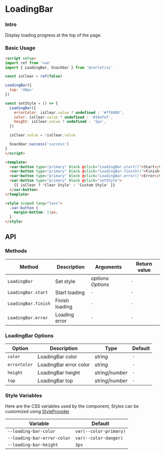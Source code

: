 # LoadingBar

### Intro

Display loading progress at the top of the page.

### Basic Usage

```html
<script setup>
import ref from 'vue'
import { LoadingBar, Snackbar } from '@varlet/ui'

const isClear = ref(false)

LoadingBar({
  top: '48px'
})

const setStyle = () => {
  LoadingBar({
    errorColor: isClear.value ? undefined : '#ff8800',
    color: isClear.value ? undefined : '#10afef',
    height: isClear.value ? undefined : '5px',
  })

  isClear.value = !isClear.value

  Snackbar.success('success')
}
</script>

<template>
  <var-button type="primary" block @click="LoadingBar.start()">Start</var-button>
  <var-button type="primary" block @click="LoadingBar.finish()">Finish</var-button>
  <var-button type="primary" block @click="LoadingBar.error()">Error</var-button>
  <var-button type="primary" block @click="setStyle">
    {{ isClear ? 'Clear Style' : 'Custom Style' }}
  </var-button>
</template>

<style scoped lang="less">
  .var-button {
    margin-bottom: 11px;
  }
</style>
```

## API

### Methods

| Method | Description | Arguments | Return value |
|---------------------|----------|--|---------|
| `LoadingBar`        | Set style | _options: Options_ | `-`  |
| `LoadingBar.start`  | Start loading  | `-` | `-` |
| `LoadingBar.finish` | Finish loading  | `-` | `-` |
| `LoadingBar.error`  | Loading error  | `-` | `-` |

### LoadingBar Options

| Option       | Description            | Type | Default |
|--------------|------------------------|-----------|--------|
| `color`      | LoadingBar color       | _string_  | `-`    |
| `errorColor` | LoadingBar error color | _string_  | `-`    |
| `height`     | LoadingBar height      | _string\|number_ | `-` |
| `top`        | LoadingBar top         | _string\|number_ | `-` |

### Style Variables

Here are the CSS variables used by the component, Styles can be customized using [StyleProvider](#/en-US/style-provider)

| Variable | Default |
| --- |------------------------|
| `--loading-bar-color` | `var(--color-primary)` |
| `--loading-bar-error-color` | `var(--color-danger)`  |
| `--loading-bar-height` | `3px`                  |

